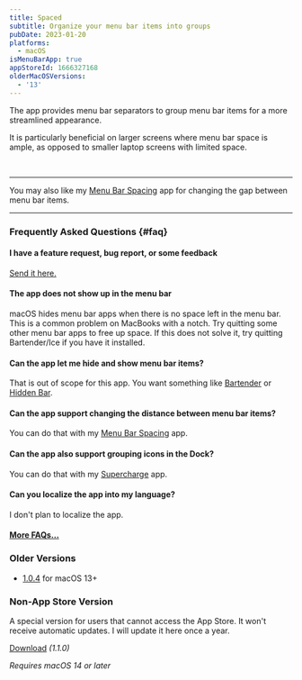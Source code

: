 ```yaml
---
title: Spaced
subtitle: Organize your menu bar items into groups
pubDate: 2023-01-20
platforms:
  - macOS
isMenuBarApp: true
appStoreId: 1666327168
olderMacOSVersions:
  - '13'
---
```


The app provides menu bar separators to group menu bar items for a more streamlined appearance.

It is particularly beneficial on larger screens where menu bar space is ample, as opposed to smaller laptop screens with limited space.

<br>

---

You may also like my [Menu Bar Spacing](/menu-bar-spacing) app for changing the gap between menu bar items.

---

### Frequently Asked Questions {#faq}

#### I have a feature request, bug report, or some feedback

[Send it here.](https://sindresorhus.com/feedback?product=Spaced&referrer=Website-FAQ)

#### The app does not show up in the menu bar

macOS hides menu bar apps when there is no space left in the menu bar. This is a common problem on MacBooks with a notch. Try quitting some other menu bar apps to free up space. If this does not solve it, try quitting Bartender/Ice if you have it installed.

#### Can the app let me hide and show menu bar items?

That is out of scope for this app. You want something like [Bartender](https://www.macbartender.com) or [Hidden Bar](https://apps.apple.com/no/app/hidden-bar/id1452453066?mt=12).

#### Can the app support changing the distance between menu bar items?

You can do that with my [Menu Bar Spacing](/menu-bar-spacing) app.

#### Can the app also support grouping icons in the Dock?

You can do that with my [Supercharge](/supercharge) app.

#### Can you localize the app into my language?

I don't plan to localize the app.

#### [More FAQs…](/apps/faq)

### Older Versions

- [1.0.4](https://github.com/sindresorhus/meta/files/13852708/Spaced.1.0.4.-.macOS.13.zip) for macOS 13+

### Non-App Store Version

A special version for users that cannot access the App Store. It won't receive automatic updates. I will update it here once a year.

[Download](https://www.dropbox.com/scl/fi/3hcn8tysy1x2cjnlfdnlt/Spaced-1.1.0-1704617091.zip?rlkey=wyva3oju2yron1aoxydt3l9j0&raw=1) *(1.1.0)*

*Requires macOS 14 or later*
